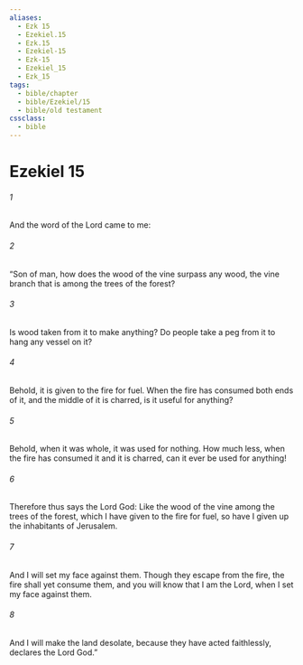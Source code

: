 ```yaml
---
aliases:
  - Ezk 15
  - Ezekiel.15
  - Ezk.15
  - Ezekiel-15
  - Ezk-15
  - Ezekiel_15
  - Ezk_15
tags:
  - bible/chapter
  - bible/Ezekiel/15
  - bible/old testament
cssclass:
  - bible
---
```


# Ezekiel 15

###### 1
And the word of the Lord came to me:
###### 2
“Son of man, how does the wood of the vine surpass any wood, the vine branch that is among the trees of the forest?
###### 3
Is wood taken from it to make anything? Do people take a peg from it to hang any vessel on it?
###### 4
Behold, it is given to the fire for fuel. When the fire has consumed both ends of it, and the middle of it is charred, is it useful for anything?
###### 5
Behold, when it was whole, it was used for nothing. How much less, when the fire has consumed it and it is charred, can it ever be used for anything!
###### 6
Therefore thus says the Lord God: Like the wood of the vine among the trees of the forest, which I have given to the fire for fuel, so have I given up the inhabitants of Jerusalem.
###### 7
And I will set my face against them. Though they escape from the fire, the fire shall yet consume them, and you will know that I am the Lord, when I set my face against them.
###### 8
And I will make the land desolate, because they have acted faithlessly, declares the Lord God.”



